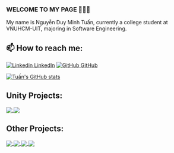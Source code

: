 ### WELCOME TO MY PAGE 👋👋👋
My name is Nguyễn Duy Minh Tuấn, currently a college student at VNUHCM-UIT, majoring in Software Engineering.<br>
## 📫 How to reach me: 

[![Linkedin](https://i.stack.imgur.com/gVE0j.png) LinkedIn](https://www.linkedin.com/in/tu%E1%BA%A5n-nguy%E1%BB%85n-duy-minh-b062a3263/) [![GitHub](https://i.stack.imgur.com/tskMh.png) GitHub](https://github.com/wtf420) 



[![Tuấn's GitHub stats](https://github-readme-stats.vercel.app/api?username=wtf420)](https://github.com/wtf420/github-readme-stats)

## Unity Projects: 
<a href="https://github.com/wtf420/Spaceship_Invaders">
  <!-- Change the `github-readme-stats.anuraghazra1.vercel.app` to `github-readme-stats.vercel.app`  -->
  <img align="center" src="https://github-readme-stats.anuraghazra1.vercel.app/api/pin/?username=wtf420&repo=Spaceship_Invaders&theme=radical" />
</a>    
<a href="https://github.com/wtf420/Mercenaries">
  <!-- Change the `github-readme-stats.anuraghazra1.vercel.app` to `github-readme-stats.vercel.app`  -->
  <img align="center" src="https://github-readme-stats.anuraghazra1.vercel.app/api/pin/?username=wtf420&repo=Mercenaries&theme=merko" />
</a>

## Other Projects: 
<a href="https://github.com/wtf420/Software_Technology/">
  <!-- Change the `github-readme-stats.anuraghazra1.vercel.app` to `github-readme-stats.vercel.app`  -->
  <img align="center" src="https://github-readme-stats.anuraghazra1.vercel.app/api/pin/?username=wtf420&repo=Software_Technology&theme=gruvbox" />
</a>    
<a href="https://github.com/wtf420/DigitalWaiter">
  <!-- Change the `github-readme-stats.anuraghazra1.vercel.app` to `github-readme-stats.vercel.app`  -->
  <img align="center" src="https://github-readme-stats.anuraghazra1.vercel.app/api/pin/?username=wtf420&repo=DigitalWaiter&theme=dark" />
</a>

<a href="https://github.com/quangbruh123/Visual-progamming-project">
  <!-- Change the `github-readme-stats.anuraghazra1.vercel.app` to `github-readme-stats.vercel.app`  -->
  <img align="center" src="https://github-readme-stats.anuraghazra1.vercel.app/api/pin/?username=quangbruh123&repo=Visual-progamming-project&theme=onedark" />
</a>    
<a href="https://github.com/athenaabcxyz/CookingRecipeManager_ReactNative">
  <!-- Change the `github-readme-stats.anuraghazra1.vercel.app` to `github-readme-stats.vercel.app`  -->
  <img align="center" src="https://github-readme-stats.anuraghazra1.vercel.app/api/pin/?username=athenaabcxyz&repo=CookingRecipeManager_ReactNative&theme=cobalt" />
</a>

